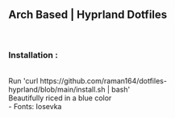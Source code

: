 ## Arch Based | Hyprland Dotfiles
<br>

### Installation :
<br>
Run 'curl https://github.com/raman164/dotfiles-hyprland/blob/main/install.sh | bash'
<br>
Beautifully riced in a blue color
<br>
 - Fonts: Iosevka
